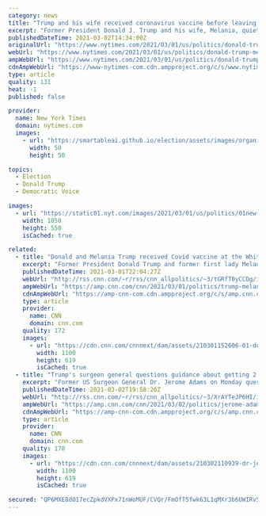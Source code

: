 ```yaml
---
category: news
title: "Trump and his wife received coronavirus vaccine before leaving the White House."
excerpt: "Former President Donald J. Trump and his wife, Melania, quietly received coronavirus vaccinations in January before leaving the White House, an adviser said on Monday."
publishedDateTime: 2021-03-02T14:34:00Z
originalUrl: "https://www.nytimes.com/2021/03/01/us/politics/donald-trump-melania-coronavirus-vaccine.html"
webUrl: "https://www.nytimes.com/2021/03/01/us/politics/donald-trump-melania-coronavirus-vaccine.html"
ampWebUrl: "https://www.nytimes.com/2021/03/01/us/politics/donald-trump-melania-coronavirus-vaccine.amp.html"
cdnAmpWebUrl: "https://www-nytimes-com.cdn.ampproject.org/c/s/www.nytimes.com/2021/03/01/us/politics/donald-trump-melania-coronavirus-vaccine.amp.html"
type: article
quality: 131
heat: -1
published: false

provider:
  name: New York Times
  domain: nytimes.com
  images:
    - url: "https://smartableai.github.io/election/assets/images/organizations/nytimes.com-50x50.jpg"
      width: 50
      height: 50

topics:
  - Election
  - Donald Trump
  - Democratic Voice

images:
  - url: "https://static01.nyt.com/images/2021/03/01/us/politics/01new-washington-briefing-trump-vaccine/01new-washington-briefing-trump-vaccine-facebookJumbo.jpg"
    width: 1050
    height: 550
    isCached: true

related:
  - title: "Donald and Melania Trump received Covid vaccine at the White House in January"
    excerpt: "Former President Donald Trump and former first lady Melania Trump received the Covid-19 vaccine at the White House in January, a Trump adviser told CNN on Monday.\n    \n"
    publishedDateTime: 2021-03-01T22:04:27Z
    webUrl: "http://rss.cnn.com/~r/rss/cnn_allpolitics/~3/tGRfT0yCCDg/index.html"
    ampWebUrl: "https://amp.cnn.com/cnn/2021/03/01/politics/trump-melania-vaccinated-white-house/index.html"
    cdnAmpWebUrl: "https://amp-cnn-com.cdn.ampproject.org/c/s/amp.cnn.com/cnn/2021/03/01/politics/trump-melania-vaccinated-white-house/index.html"
    type: article
    provider:
      name: CNN
      domain: cnn.com
    quality: 172
    images:
      - url: "https://cdn.cnn.com/cnnnext/dam/assets/210301152606-01-donald-melania-trump-super-tease.jpg"
        width: 1100
        height: 619
        isCached: true
  - title: "Trump's surgeon general questions guidance about getting 2 Covid-19 vaccine shots"
    excerpt: "Former US Surgeon General Dr. Jerome Adams on Monday questioned the Biden administration's current guidance on getting both Covid-19 vaccine shots for the Moderna and Pfizer/BioNTech vaccines -- which were tested and authorized as a two-dose regimen spaced a few weeks apart -- in order to offer at least"
    publishedDateTime: 2021-03-02T19:58:26Z
    webUrl: "http://rss.cnn.com/~r/rss/cnn_allpolitics/~3/XrAYTeJP6HI/index.html"
    ampWebUrl: "https://amp.cnn.com/cnn/2021/03/02/politics/jerome-adams-covid-vaccines/index.html"
    cdnAmpWebUrl: "https://amp-cnn-com.cdn.ampproject.org/c/s/amp.cnn.com/cnn/2021/03/02/politics/jerome-adams-covid-vaccines/index.html"
    type: article
    provider:
      name: CNN
      domain: cnn.com
    quality: 170
    images:
      - url: "https://cdn.cnn.com/cnnnext/dam/assets/210302110939-dr-jerome-adams-2020-super-tease.jpg"
        width: 1100
        height: 619
        isCached: true

secured: "QP6MXE8dO17ecZpkdVXPx71nWoMUF/CVQr/FmOfT5fwk63L1qMXr3b6UWIRv5L/YdS/1o8vbOYqo/iIQh1AX+ARxHcvWSrOsamlBfIEv0/Ugo+OXqY+s12udWQHJVZaIqH46yfVoziArP6R6a/pUzyRhXm5CNf4EZjpOujfoUSabKLg8CB0oqnNDlit9aGuuBURcOlCDyHMpiCvS5824K78j8XaztvjmcML95zL8Wci5Z+Jbw7PXZbBNvZghThFva1b3iXZtGMOSVV7YaGBDG4oQuzfxl/0+3Jrdrl3IhizJRU3H8MM/TGXTAUDpJBfKiKYRG8nzjg/riXHu38NEPI1F86zpVlL8klvgWKi4wrY=;1v+5TSnTRj5b/zYxnR99DA=="
---
```


